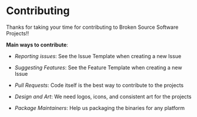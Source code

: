 # Contributing
Thanks for taking your time for contributing to Broken Source Software Projects!!

**Main ways to contribute**:

- _Reporting issues_: See the Issue Template when creating a new Issue

- _Suggesting Features_: See the Feature Template when creating a new Issue

- _Pull Requests_: Code itself is the best way to contribute to the projects

- _Design and Art_: We need logos, icons, and consistent art for the projects

- _Package Maintainers_: Help us packaging the binaries for any platform
